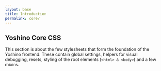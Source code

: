 ```yaml
---
layout: base
title: Introduction
permalink: core/
---
```


## Yoshino Core CSS
This section is about the few stylesheets that form the foundation of the Yoshino frontend. These contain global settings, helpers for visual debugging, resets, styling of the root elements (`<html> & <body>`) and a few mixins.
